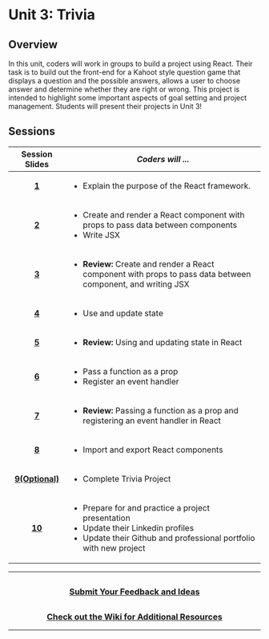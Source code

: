 # Unit 3: Trivia

## Overview
In this unit, coders will work in groups to build a project using React. Their task is to build out the front-end for a Kahoot style question game that displays a question and the possible answers, allows a user to choose answer and determine whether they are right or wrong. This project is intended to highlight some important aspects of goal setting and project management. Students will present their projects in Unit 3!
## Sessions 
|Session Slides|*Coders will ...*|
|:-------:|-------|
|[**1**](https://docs.google.com/presentation/d/1z3-sA0Opzt79SRh6AREtTAz2lydmNGyGy55366T8vB0/edit?usp=share_link)|<ul><li>Explain the purpose of the React framework.</li></ul>|
|[**2**](https://docs.google.com/presentation/d/1K---tTsdJ3WAPrf-HYDPSfX0TM5lm4i-80VTKD9h04E/edit?usp=sharing)|<ul><li>Create and render a React component with props to pass data between components</li><li>Write JSX</li></ul> |
|[**3**](https://docs.google.com/presentation/d/1FMPzl7WBlkuUBgZf6HIgGyy4vJakHPNI3pCEUMhyjbA/edit?usp=sharing)|<ul><li>**Review:** Create and render a React component with props to pass data between component, and writing JSX</li></ul>|
|[**4**](https://docs.google.com/presentation/d/1el5dlRWXyb-gJ_oWI4UGbNxWMdtZDlcLoLutMTCHnGk/edit?usp=sharing)|<ul><li>Use and update state</li></ul>|
|[**5**](https://docs.google.com/presentation/d/11JMLGBhYF_3s_AA_siP01Qm8GzHvrsf7hD3FArGvYGg/edit?usp=sharing)|<ul><li>**Review:** Using and updating state in React</li></ul>|
|[**6**](https://docs.google.com/presentation/d/1kbkEKh5lR_TNjSHW1CZ3Ylx01f3n3TZ8qcThp_it1_g/edit?usp=sharing)|<ul><li>Pass a function as a prop</li><li>Register an event handler</li></ul>|
|[**7**](https://docs.google.com/presentation/d/1ZRagZVYmwUCamiCiWrW6IfY17G20HS7SmHCkhI68oTg/edit?usp=sharing)|<ul> <li>**Review:** Passing a function as a prop and registering an event handler in React</li></ul>|
|[**8**]()| <ul><li>Import and export React components</li></ul>|
|[**9(Optional)**]()| <ul><li>Complete Trivia Project</li></ul>|
|[**10**]()| <ul><li>Prepare for and practice a project presentation</li><li>Update their Linkedin profiles</li><li>Update their Github and professional portfolio with new project</li></ul>|

---
## <h3 align="center"><a href="https://docs.google.com/forms/d/e/1FAIpQLSc4oUNSthmU63TqlzUOOWd3buX3tGVIPRNDm0tsLB_nOONRLQ/viewform">Submit Your Feedback and Ideas</a></h3>

## <h3 align="center"><a href="https://github.com/itscodenation/curriculum-22-23/wiki">Check out the Wiki for Additional Resources</a></h3>

---

